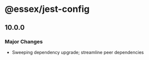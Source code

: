 # @essex/jest-config

## 10.0.0

### Major Changes

- Sweeping dependency upgrade; streamline peer dependencies
